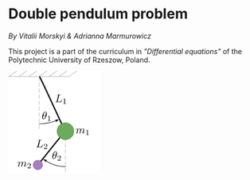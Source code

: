 # Double pendulum problem

*By Vitalii Morskyi & Adrianna Marmurowicz*

This project is a part of the curriculum in *"Differential equations"* of the Polytechnic University of Rzeszow, Poland.

<img src="galary/double_pendulum.png" alt="Double-pendulum" style="zoom:20%;" />
